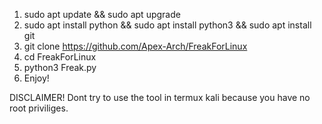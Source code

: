 1. sudo apt update && sudo apt upgrade
2. sudo apt install python && sudo apt install python3 && sudo apt install git
3. git clone https://github.com/Apex-Arch/FreakForLinux
4. cd FreakForLinux
5. python3 Freak.py
6. Enjoy!

DISCLAIMER!
  Dont try to use the tool in termux kali because you have no root priviliges.
